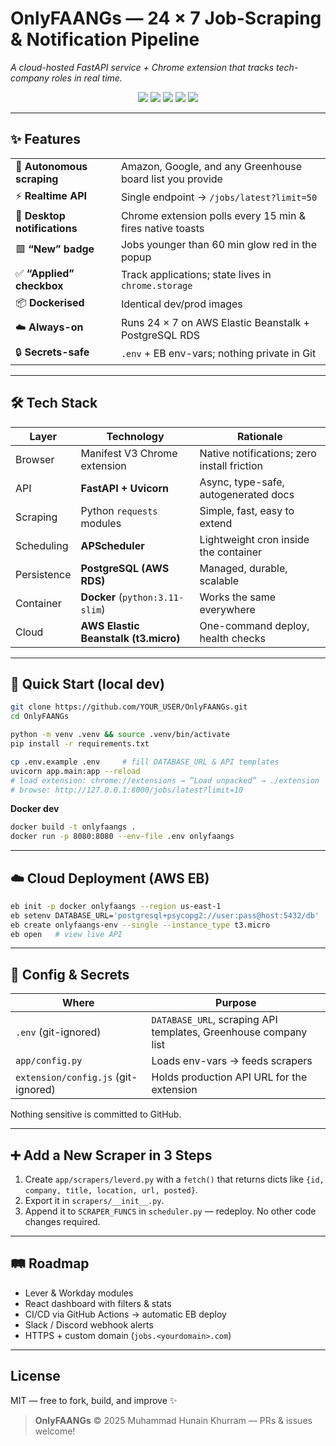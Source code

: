 # OnlyFAANGs — 24 × 7 Job-Scraping & Notification Pipeline

*A cloud-hosted FastAPI service + Chrome extension that tracks tech-company roles in real time.*

<p align="center">
  <img src="https://img.shields.io/badge/Python-3.11-blue?logo=python">
  <img src="https://img.shields.io/badge/FastAPI-%F0%9F%9A%80%20fast-green">
  <img src="https://img.shields.io/badge/Postgres-cloud%20RDS-blue?logo=postgresql">
  <img src="https://img.shields.io/badge/AWS-Elastic%20Beanstalk-orange?logo=amazonaws">
  <img src="https://img.shields.io/badge/Chrome%20Ext-MV3-yellow?logo=googlechrome">
</p>

---

## ✨ Features

|                              |                                                           |
| ---------------------------- | --------------------------------------------------------- |
| 🔄 **Autonomous scraping**   | Amazon, Google, and any Greenhouse board list you provide |
| ⚡ **Realtime API**           | Single endpoint → `/jobs/latest?limit=50`                 |
| 🔔 **Desktop notifications** | Chrome extension polls every 15 min & fires native toasts |
| 🟥 **“New” badge**           | Jobs younger than 60 min glow red in the popup            |
| ✅ **“Applied” checkbox**     | Track applications; state lives in `chrome.storage`       |
| 📦 **Dockerised**            | Identical dev/prod images                                 |
| ☁️ **Always-on**             | Runs 24 × 7 on AWS Elastic Beanstalk + PostgreSQL RDS     |
| 🔒 **Secrets-safe**          | `.env` + EB env-vars; nothing private in Git              |

---


## 🛠 Tech Stack

| Layer       | Technology                           | Rationale                                   |
| ----------- | ------------------------------------ | ------------------------------------------- |
| Browser     | Manifest V3 Chrome extension         | Native notifications; zero install friction |
| API         | **FastAPI + Uvicorn**                | Async, type-safe, autogenerated docs        |
| Scraping    | Python `requests` modules            | Simple, fast, easy to extend                |
| Scheduling  | **APScheduler**                      | Lightweight cron inside the container       |
| Persistence | **PostgreSQL (AWS RDS)**             | Managed, durable, scalable                  |
| Container   | **Docker** (`python:3.11-slim`)      | Works the same everywhere                   |
| Cloud       | **AWS Elastic Beanstalk (t3.micro)** | One-command deploy, health checks           |

---

## 🚀 Quick Start (local dev)

```bash
git clone https://github.com/YOUR_USER/OnlyFAANGs.git
cd OnlyFAANGs

python -m venv .venv && source .venv/bin/activate
pip install -r requirements.txt

cp .env.example .env     # fill DATABASE_URL & API templates
uvicorn app.main:app --reload
# load extension: chrome://extensions → “Load unpacked” → ./extension
# browse: http://127.0.0.1:8000/jobs/latest?limit=10
```

**Docker dev**

```bash
docker build -t onlyfaangs .
docker run -p 8080:8080 --env-file .env onlyfaangs
```

---

## ☁️ Cloud Deployment (AWS EB)

```bash
eb init -p docker onlyfaangs --region us-east-1
eb setenv DATABASE_URL='postgresql+psycopg2://user:pass@host:5432/db'
eb create onlyfaangs-env --single --instance_type t3.micro
eb open   # view live API
```

---

## 🔐 Config & Secrets

| Where                               | Purpose                                                         |
| ----------------------------------- | --------------------------------------------------------------- |
| `.env` (git-ignored)                | `DATABASE_URL`, scraping API templates, Greenhouse company list |
| `app/config.py`                     | Loads env-vars → feeds scrapers                                 |
| `extension/config.js` (git-ignored) | Holds production API URL for the extension                      |

Nothing sensitive is committed to GitHub.

---

## ➕ Add a New Scraper in 3 Steps

1. Create `app/scrapers/leverd.py` with a `fetch()` that returns dicts like
   `{id, company, title, location, url, posted}`.
2. Export it in `scrapers/__init__.py`.
3. Append it to `SCRAPER_FUNCS` in `scheduler.py` — redeploy.
   No other code changes required.

---

## 🛤 Roadmap

* Lever & Workday modules
* React dashboard with filters & stats
* CI/CD via GitHub Actions → automatic EB deploy
* Slack / Discord webhook alerts
* HTTPS + custom domain (`jobs.<yourdomain>.com`)

---

## License

MIT — free to fork, build, and improve ✨

> **OnlyFAANGs** © 2025 Muhammad Hunain Khurram — PRs & issues welcome!
